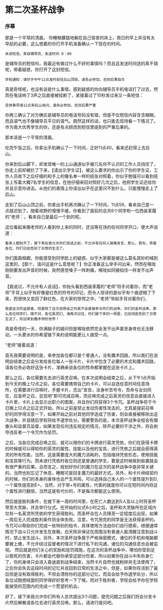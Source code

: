 # 第二次圣杯战争
### 序幕

那是一个平常的清晨。
你睡眼朦胧地躺在自己宿舍的床上，周日的早上并没有太早起的必要，这么想着的你打开手机准备确认一下现在的时间。
```
未读短信，来自辅导员，发送时间 0：00
```
是辅导员的短信吗，我最近有做过什么不好的事情吗？而且这发送时间选的真不错呢，带着疑惑，你打开了这封短信。
```
学校通知：请你于中午12点准时前往后山顶部，请务必参加，否则后果自负
```
真是奇怪呢，也没有说是什么事情，感到疑惑的你向辅导员手机电话打了过去，然而在电话响了3声之后直接被挂断了，紧接着过了10秒发过来又一条短信：
```
具体事项请12点来后山询问，请务必参加，否则后果严重
```
你再三确认了对方确实是辅导员的电话号码没有错，但是不仅短信内容含含糊糊，而且语气也不像辅导员平日的语气。既然这样的话，也只能去现场看一下情况了。作为南大优秀学生的你，还是有点顾虑到短信里提到的严重后果的。

那本该是一个平常的清晨。

吃完午饭之后，你拿出手机确认了一下时间，正好11点40，看来还赶得上去后山。

你来到后山脚下，却发现唯一的上山通道似乎被几名你不认识的工作人员挡住了，你走上前却被拦了下来，【请出示学生证】，被这么要求的你出示了你的学生证，工作人员收下之后仔细的和手上的像名单一样的纸张对照着，你似乎勉强可以看到纸张上写着大概7名学生的信息，在他仔细来回对照好几次之后，他把学生证还给你并且示意你进去。从他们的表情上你读出似乎在这里问不到什么，只能慢慢走上了后山。

走到了后山山顶之前，你拿出手机再次确认了一下时间，11点59，看来自己差一点就迟到了。随着视野的慢慢平缓，你看到了面前的总共6个同学和一位西装革履的“老师：。看来自己是最后一个到的呢。

这位看起来像老师的人看到你上来的同时，还没等在场的任何同学开口，便大声说道：
```
看来人都到齐了，接下来在我允许你们说话之前，不允许有任何人插嘴发言，那么，首先，恭喜各位，你们已经告别了日常的生活了。
```
你们面面相觑，你能感受到同学脸上的疑惑，似乎大家都是被这么莫名其妙的喊到这里的，【那个，请问这是什么意思呢？】你正准备这么举手问出来，然而在喉咙刚刚要发出声音的时候，突然感觉嗓子一阵刺痛，喉咙如同被掐住一样发不出声音。

【我说过，不允许有人说话】，你抬头看到西装革履的“老师”将手对着你，而“老师”手背上似乎有好像是红色的符号的印记，而令人惊讶的是似乎有个痕迹暗了下来，而很快又变回了鲜红色，在大家的惊愕之中，“老师”举起手背对着你们，
```
我是这次的监督者，但是除了这次说明会之外我不会直接参与你们的战争，你们的圣杯战争，那么各位同学们，哦不对，各位英灵们，请再次记住，你们接下来的一周里，已经彻底告别了日常生活了，欢迎来到魔术师的世界！
```

真是奇怪的一天，你满脑子的疑问但是喉咙依然完全发不出声甚至身体也无法移动，一头雾水的你希望接下来的说明能更让人接受一点。

“老师”接着说道：

首先我需要说明的是，来参加各位都只是个普通人，没有魔术回路，所以我们在说明会结束之后会分发给各位每人一张卡片，卡片中包含了必要的术式和魔术回路，请各位务必收好这张卡片，准确来说各位的性命都掌握在这张卡片上。

那么之后，各位需要先去进行英灵召唤。在本次说明会结束之后，从下午1点开始到今天的晚上12点之前，各位需要携带自己的卡片，可以自选任意时间任意场所，在需要进行召唤时，手握卡片，念出“宣告，汝身听吾号令，吾命与汝剑同在，应圣杯之召，显现吧”即可完成召唤，而召唤完成之后英灵的信息会直接进入卡片里，卡片上会显示出职介的图案，并且你们将获得3个令咒。圣杯战争将于今日晚上12点之后正式开始，所以之前是禁止发动伤害性攻击的，尤其是提前召唤好的同学得注意一下，如果开始之前对其他同学造成了伤害，则会直接被移除出这次战争，并且随后学校将给予退学处分。需要警告的是，本次圣杯战争全程会有摄像头和监督员监督，如果发现任何违反规定的情况，除开必要的干涉之外，将会剥夺违反者一个令咒作为惩罚。

之后，当各位完成召唤之后，就可以用你们的卡牌进行英灵凭依，你们在获得卡牌的时候就可以得知你的英灵的属性，技能以及他的宝具，进行凭依之后就会获得英灵的所有性能，当然，这是需要庞大的魔力消耗的，包括维持凭依形态，使用技能和宝具等行为。而未进行凭依时各位则还是普通的学生，要是这时候挨到偷袭就会有很严重的后果。总而言之，规划好你们的魔力在这次的圣杯战争中是非常关键的。当然也别忘记了休息，睡眠可是回复魔力的最好方式。另外，和卡片缔结契约的时候，你们的本身的身体也会产生共鸣，可以选择自己本人的一个属性提升到D,一个属性提高到E+。当然，对于带+号的属性，代表的就是你可以在短时间内将这个属性进行翻倍，当然这是有代价的，不是每次都能这么使用。

然后就是胜利条件，在接下来一周的时间里，在死亡人数达到5人及以上时将圣杯带至大灵脉，并且举行仪式。在开始的仪式6小时之后，圣杯和大灵脉所在区域内仅存一名英灵所凭依的学生获得胜利。而圣杯会在人员降至一定程度后出现，如果一周后无人完成胜利条件则全体失败。注意，令咒用完的同学是无法获得圣杯的。令咒可以帮助你们完成一些特别的指令，具体使用方法由你们自行摸索，顺便通常情况下战斗只允许发生在夜晚，白天除非保证在周围没有普通人能清醒注意到战斗时，禁止发生战斗。另外，本次圣杯战争属于严格保密模式，诸位的手机和电脑都要被上缴，不允许绕过监督者的情况下进行私下的沟通，诸位的沟通信息也会被监视。
然后就是你们关心的奖励和惩罚措施，在这次的圣杯战争中，哪怕你受到足以致死的伤害，卡片都会代替你承受这部分伤害，所以如果你在战斗中失败身亡了，你的身体只会进入昏迷直到战争结束，当然卡片自然也就粉碎并无法使用了，之后你会失去这段时间的记忆并且回到日常的生活之中，但是，如果你存活到了最后但是没有取得胜利，不但会清除你的这部分记忆，而且会给予你退学处分，所以各位试图想结盟的同学得好好思考一下了哦，而对于胜利者，学校会给予你在学校能接受的范围内的完成一个愿望的机会。

好了，接下来我允许你们所有人总共提出3个问题，提完问题之后我们将会分发卡片然后解散请各位去进行英灵召唤。那么，请进行提问吧。 

